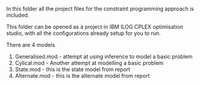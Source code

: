 In this folder all the project files for the constraint programming approach is included. 

This folder can be opened as a project in IBM ILOG CPLEX optimisation studio, with all the configurations already setup for you to run.

There are 4 models
1. Generalised.mod -  attempt at using inference to model a basic problem
2. Cylical.mod - Another attempt at modelling a basic problem
3. State.mod -  this is the state model from report
4. Alternate.mod - this is the alternate model from report
